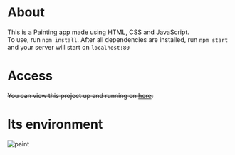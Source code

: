 # About
This is a Painting app made using HTML, CSS and JavaScript.  
To use, run `npm install`. After all dependencies are installed, run `npm start` and your server will start on `localhost:80`      
# Access
~~You can view this project up and running on [here](https://everyonecanpaint.herokuapp.com/).~~
# Its environment  
![paint](https://user-images.githubusercontent.com/46236263/179763746-293bf26b-3795-475c-a17c-4a58037645f4.png)
